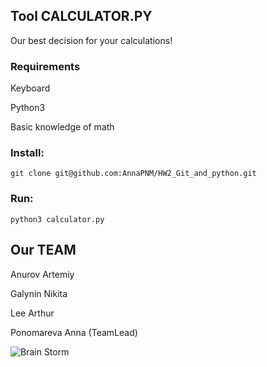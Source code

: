 ## Tool CALCULATOR.PY ##
Our best decision for your calculations! 

### Requirements ###
Keyboard

Python3

Basic knowledge of math


### Install: ###
```
git clone git@github.com:AnnaPNM/HW2_Git_and_python.git
```

### Run: ###
```
python3 calculator.py
```

## Our TEAM ##
Anurov Artemiy

Galynin Nikita

Lee Arthur

Ponomareva Anna (TeamLead)

![Brain Storm](https://drive.google.com/file/d/1GSsLqOoVqkNy21COxAHTExcDSt6Th0rS/view?usp=sharing)





